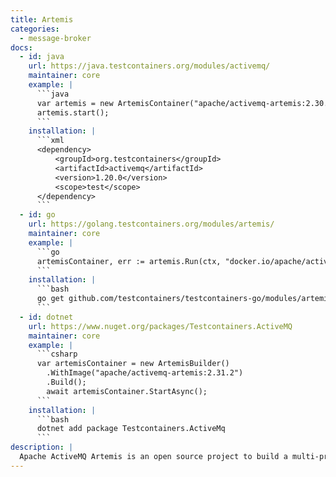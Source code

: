 ```yaml
---
title: Artemis
categories:
  - message-broker
docs:
  - id: java
    url: https://java.testcontainers.org/modules/activemq/
    maintainer: core
    example: |
      ```java
      var artemis = new ArtemisContainer("apache/activemq-artemis:2.30.0-alpine");
      artemis.start();
      ```
    installation: |
      ```xml
      <dependency>
          <groupId>org.testcontainers</groupId>
          <artifactId>activemq</artifactId>
          <version>1.20.0</version>
          <scope>test</scope>
      </dependency>
      ```
  - id: go
    url: https://golang.testcontainers.org/modules/artemis/
    maintainer: core
    example: |
      ```go
      artemisContainer, err := artemis.Run(ctx, "docker.io/apache/activemq-artemis:2.30.0-alpine")
      ```
    installation: |
      ```bash
      go get github.com/testcontainers/testcontainers-go/modules/artemis
      ```
  - id: dotnet
    url: https://www.nuget.org/packages/Testcontainers.ActiveMQ
    maintainer: core
    example: |
      ```csharp
      var artemisContainer = new ArtemisBuilder()
        .WithImage("apache/activemq-artemis:2.31.2")
        .Build();
        await artemisContainer.StartAsync();
      ```
    installation: |
      ```bash
      dotnet add package Testcontainers.ActiveMq
      ```
description: |
  Apache ActiveMQ Artemis is an open source project to build a multi-protocol, embeddable, very high performance, clustered, asynchronous messaging system.
---
```

